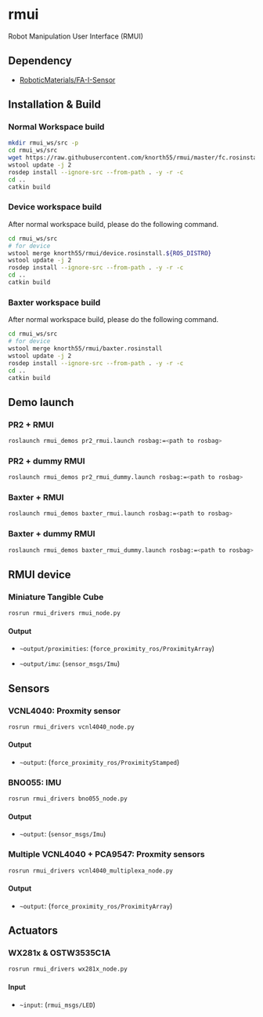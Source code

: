 # rmui

Robot Manipulation User Interface (RMUI)

## Dependency

- [RoboticMaterials/FA-I-Sensor](https://github.com/RoboticMaterials/FA-I-sensor/)

## Installation & Build

### Normal Workspace build

```bash
mkdir rmui_ws/src -p
cd rmui_ws/src
wget https://raw.githubusercontent.com/knorth55/rmui/master/fc.rosinstall -o .rosinstall
wstool update -j 2
rosdep install --ignore-src --from-path . -y -r -c
cd ..
catkin build
```

### Device workspace build

After normal workspace build, please do the following command.

```bash
cd rmui_ws/src
# for device
wstool merge knorth55/rmui/device.rosinstall.${ROS_DISTRO}
wstool update -j 2
rosdep install --ignore-src --from-path . -y -r -c
cd ..
catkin build
```

### Baxter workspace build

After normal workspace build, please do the following command.

```bash
cd rmui_ws/src
# for device
wstool merge knorth55/rmui/baxter.rosinstall
wstool update -j 2
rosdep install --ignore-src --from-path . -y -r -c
cd ..
catkin build
```

## Demo launch

### PR2 + RMUI

```bash
roslaunch rmui_demos pr2_rmui.launch rosbag:=<path to rosbag>
```

### PR2 + dummy RMUI

```bash
roslaunch rmui_demos pr2_rmui_dummy.launch rosbag:=<path to rosbag>
```

### Baxter + RMUI

```bash
roslaunch rmui_demos baxter_rmui.launch rosbag:=<path to rosbag>
```

### Baxter + dummy RMUI

```bash
roslaunch rmui_demos baxter_rmui_dummy.launch rosbag:=<path to rosbag>
```

## RMUI device

### Miniature Tangible Cube

```bash
rosrun rmui_drivers rmui_node.py
```

#### Output

- `~output/proximities`: (`force_proximity_ros/ProximityArray`)

- `~output/imu`: (`sensor_msgs/Imu`)

## Sensors

### VCNL4040: Proxmity sensor

```bash
rosrun rmui_drivers vcnl4040_node.py
```

#### Output

- `~output`: (`force_proximity_ros/ProximityStamped`)

### BNO055: IMU

```bash
rosrun rmui_drivers bno055_node.py
```

#### Output

- `~output`: (`sensor_msgs/Imu`)

### Multiple VCNL4040 + PCA9547: Proxmity sensors

```bash
rosrun rmui_drivers vcnl4040_multiplexa_node.py
```

#### Output

- `~output`: (`force_proximity_ros/ProximityArray`)

## Actuators

### WX281x & OSTW3535C1A

```bash
rosrun rmui_drivers wx281x_node.py
```

#### Input

- ``~input``: (`rmui_msgs/LED`)
